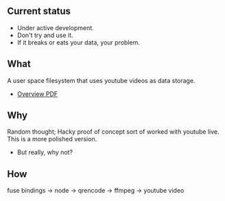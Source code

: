## Current status

 * Under active development.
 * Don't try and use it.
 * If it breaks or eats your data, your problem.

## What

A user space filesystem that uses youtube videos as data storage.

 * [Overview PDF](docs/MBNOG1.pdf)

## Why

Random thought; Hacky proof of concept sort of worked with youtube live. This is a more polished version.

 * But really, why not? 

## How

fuse bindings -> node -> qrencode -> ffmpeg -> youtube video
